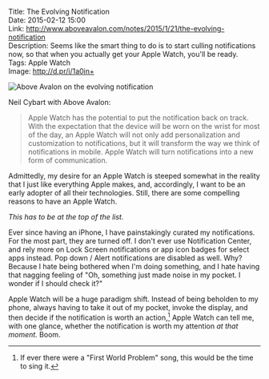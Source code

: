 Title: The Evolving Notification  
Date: 2015-02-12 15:00  
Link: http://www.aboveavalon.com/notes/2015/1/21/the-evolving-notification  
Description: Seems like the smart thing to do is to start culling notifications now, so that when you actually get your Apple Watch, you'll be ready.  
Tags: Apple Watch  
Image: http://d.pr/i/1a0in+  

![Above Avalon on the evolving notification][d]

Neil Cybart with Above Avalon:

> Apple Watch has the potential to put the notification back on track. With the expectation that the device will be worn on the wrist for most of the day, an Apple Watch will not only add personalization and customization to notifications, but it will transform the way we think of notifications in mobile. Apple Watch will turn notifications into a new form of communication.

Admittedly, my desire for an Apple Watch is steeped somewhat in the reality that I just like everything Apple makes, and, accordingly, I want to be an early adopter of all their technologies. Still, there are some compelling reasons to have an Apple Watch.
 
*This has to be at the top of the list.*

Ever since having an iPhone, I have painstakingly curated my notifications. For the most part, they are turned off. I don't ever use Notification Center, and rely more on Lock Screen notifications or app icon badges for select apps instead. Pop down / Alert notifications are disabled as well. Why? Because I hate being bothered when I'm doing something, and I hate having that nagging feeling of "Oh, something just made noise in my pocket. I wonder if I should check it?"

Apple Watch will be a huge paradigm shift. Instead of being beholden to my phone, always having to take it out of my pocket, invoke the display, and then decide if the notification is worth an action,[^ac] Apple Watch can tell me, with one glance, whether the notification is worth my attention *at that moment.* Boom.

[^ac]: If ever there were a "First World Problem" song, this would be the time to sing it.

[d]: http://d.pr/i/1a0in+ "Above Avalon on the evolving notification"